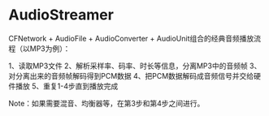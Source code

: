 # AudioStreamer
CFNetwork + AudioFile + AudioConverter + AudioUnit组合的经典音频播放流程（以MP3为例）：

1、读取MP3文件
2、解析采样率、码率、时长等信息，分离MP3中的音频帧
3、对分离出来的音频帧解码得到PCM数据
4、把PCM数据解码成音频信号并交给硬件播放
5、重复1-4步直到播放完成

Note：如果需要混音、均衡器等，在第3步和第4步之间进行。
